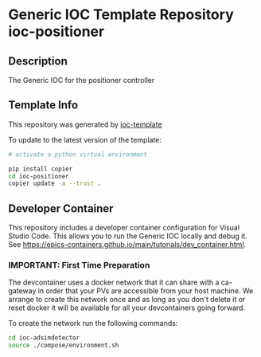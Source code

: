 # Generic IOC Template Repository ioc-positioner

## Description
The Generic IOC for the positioner controller

## Template Info
This repository was generated by
[ioc-template](https://github.com/epics-containers/ioc-template)

To update to the latest version of the template:

```bash
# activate a python virtual environment

pip install copier
cd ioc-positioner
copier update -a --trust .
```

## Developer Container

This repository includes a developer container configuration for Visual Studio Code. This allows you to run the Generic IOC locally and debug it. See https://epics-containers.github.io/main/tutorials/dev_container.html.

### IMPORTANT: First Time Preparation

The devcontainer uses a docker network that it can share with a ca-gateway in order that your PVs are accessible from your host machine. We arrange to create this network once and as long as you don't delete it or reset docker it will be available for all your devcontainers going forward.

To create the network run the following commands:

```bash
cd ioc-adsimdetector
source ./compose/environment.sh
```

